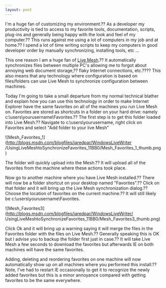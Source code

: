```yaml
---
layout: post
---
```

I'm a huge fan of customizing my environment.?? As a developer my productivity
is tied to access to my favorite tools, documentation, scripts, plug-ins and
generally being happy with the look and feel of my computer.?? This runs
against me using a lot of computers in my job and at home.?? I spend a lot of
time writing scripts to keep my computers in good developer order by manually
synchronizing, installing tools, etc ...

This one reason I am a huge fan of [Live Mesh](http://www.mesh.com/).?? It
automatically synchronizes files between multiple PC's allowing me to forgot
about annoying web document storage,?? flaky Internet connections, etc.???? This
also means that any technology where configuration is based on files/folders
can use Live Mesh to synchronize configuration between machines.

Today I'm going to take a small departure from my normal technical blather and
explain how you can use this technology in order to make Internet Explorer
have the same favorites on all of the machines you run Live Mesh on.
Favorites are stored as shortcuts in a folder on your hard drive: namely
c:\users\yourusername\Favorites.?? The first step is to get this folder loaded
into Live Mesh.?? Navigate to c:\users\yourusername, right click on Favorites
and select "Add folder to your live Mesh"

![Mesh_Favorites_1](http://blogs.msdn.com/blogfiles/jaredpar/WindowsLiveWriter
/UsingLiveMeshtoSynchronizeFavorites_11BB0/Mesh_Favorites_1_thumb.png)

The folder will quickly upload into the Mesh.?? It will upload all of the
favorites from the machine where these actions took place.

Now go to another machine where you have Live Mesh installed.?? There will now
be a folder shortcut on your desktop named "Favorites".?? Click on that folder
and it will bring up the Live Mesh synchronization dialog.?? Choose the
location of favorites on the current machine.?? It will still likely be
c:\users\yourusername\Favorites.

![Mesh_Favorites3](http://blogs.msdn.com/blogfiles/jaredpar/WindowsLiveWriter/
UsingLiveMeshtoSynchronizeFavorites_11BB0/Mesh_Favorites3_thumb.png)

Click Ok and it will bring up a warning saying it will merge the files in the
Favorites folder with the files on Live Mesh.?? Generally speaking this is OK
but I advise you to backup the folder first just in case.?? It will take Live
Mesh a few seconds to download the favorites but afterwards IE on both
machines will have the same favorites.

Adding, deleting and reordering favorites on one machine will now
automatically show up on all machines where you performed this install.?? Note,
I've had to restart IE occasionally to get it to recognize the newly added
favorites but this is a minor annoyance compared with getting favorites to be
the same everywhere.

